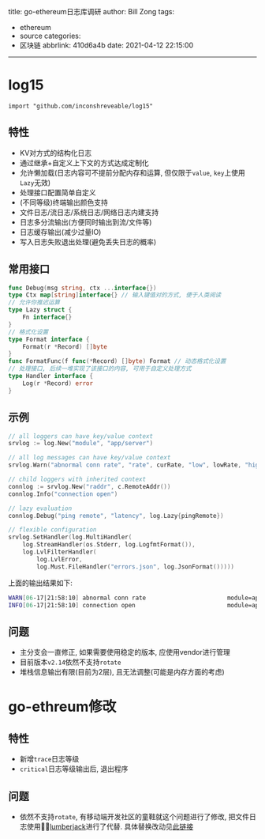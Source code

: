 title: go-ethereum日志库调研
author: Bill Zong
tags:
  - ethereum
  - source
categories:
  - 区块链
abbrlink: 410d6a4b
date: 2021-04-12 22:15:00
---
# log15
```import "github.com/inconshreveable/log15"```

## 特性
- KV对方式的结构化日志
- 通过继承+自定义上下文的方式达成定制化
- 允许懒加载(日志内容可不提前分配内存和运算, 但仅限于```value```, ```key```上使用```Lazy```无效)
- 处理接口配置简单自定义
- (不同等级)终端输出颜色支持
- 文件日志/流日志/系统日志/网络日志内建支持
- 日志多分流输出(方便同时输出到流/文件等)
- 日志缓存输出(减少过量IO)
- 写入日志失败退出处理(避免丢失日志的概率)

## 常用接口
```go
func Debug(msg string, ctx ...interface{})
type Ctx map[string]interface{} // 输入键值对的方式, 便于人类阅读
// 允许你推迟运算
type Lazy struct {
    Fn interface{}
}
// 格式化设置
type Format interface {
    Format(r *Record) []byte
}
func FormatFunc(f func(*Record) []byte) Format // 动态格式化设置
// 处理接口, 后续一堆实现了该接口的内容, 可用于自定义处理方式
type Handler interface {
    Log(r *Record) error
}
```

## 示例
```go
// all loggers can have key/value context
srvlog := log.New("module", "app/server")

// all log messages can have key/value context
srvlog.Warn("abnormal conn rate", "rate", curRate, "low", lowRate, "high", highRate)

// child loggers with inherited context
connlog := srvlog.New("raddr", c.RemoteAddr())
connlog.Info("connection open")

// lazy evaluation
connlog.Debug("ping remote", "latency", log.Lazy{pingRemote})

// flexible configuration
srvlog.SetHandler(log.MultiHandler(
    log.StreamHandler(os.Stderr, log.LogfmtFormat()),
    log.LvlFilterHandler(
        log.LvlError,
        log.Must.FileHandler("errors.json", log.JsonFormat()))))
```
上面的输出结果如下:
```sh
WARN[06-17|21:58:10] abnormal conn rate                       module=app/server rate=0.500 low=0.100 high=0.800
INFO[06-17|21:58:10] connection open                          module=app/server raddr=10.0.0.1
```

## 问题
- 主分支会一直修正, 如果需要使用稳定的版本, 应使用vendor进行管理
- 目前版本```v2.14```依然不支持```rotate```
- 堆栈信息输出有限(目前为2层), 且无法调整(可能是内存方面的考虑)

# go-ethreum修改
## 特性
- 新增`trace`日志等级
- `critical`日志等级输出后, 退出程序

## 问题
- 依然不支持```rotate```, 有移动端开发社区的童鞋就这个问题进行了修改, 把文件日志使用[lumberjack](https://github.com/natefinch/lumberjack)进行了代替. 具体替换改动见[此链接](https://github.com/PombeirP/status-go/commit/49b0e0747ce6074abee71dbf130342a69acfb4ea)